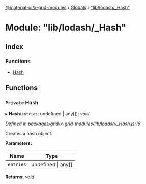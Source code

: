 [@material-ui/x-grid-modules](../README.md) › [Globals](../globals.md) › ["lib/lodash/\_Hash"](_lib_lodash__hash_.md)

# Module: "lib/lodash/\_Hash"

## Index

### Functions

- [Hash](_lib_lodash__hash_.md#private-hash)

## Functions

### `Private` Hash

▸ **Hash**(`entries`: undefined | any[]): _void_

_Defined in [packages/grid/x-grid-modules/lib/lodash/\_Hash.js:16](https://github.com/mui-org/material-ui-x/blob/a679779/packages/grid/x-grid-modules/lib/lodash/_Hash.js#L16)_

Creates a hash object.

**Parameters:**

| Name      | Type                   |
| --------- | ---------------------- |
| `entries` | undefined &#124; any[] |

**Returns:** _void_
